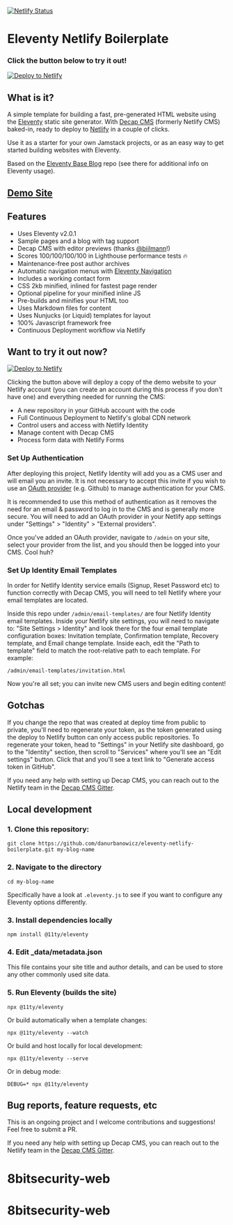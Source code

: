 [![Netlify Status](https://api.netlify.com/api/v1/badges/bbf28a84-4bdb-407b-a2fa-32628d27fa3d/deploy-status)](https://app.netlify.com/sites/eleventy-netlify-boilerplate/deploys)

# Eleventy Netlify Boilerplate

### Click the button below to try it out!

[![Deploy to Netlify](https://www.netlify.com/img/deploy/button.svg)](https://app.netlify.com/start/deploy?repository=https://github.com/danurbanowicz/eleventy-netlify-boilerplate&stack=cms)

## What is it?

A simple template for building a fast, pre-generated HTML website using the [Eleventy](https://www.11ty.dev/) static site generator. With [Decap CMS](https://www.decapcms.org/) (formerly Netlify CMS) baked-in, ready to deploy to [Netlify](https://www.netlify.com) in a couple of clicks.

Use it as a starter for your own Jamstack projects, or as an easy way to get started building websites with Eleventy.

Based on the [Eleventy Base Blog](https://github.com/11ty/eleventy-base-blog) repo (see there for additional info on Eleventy usage).

## [Demo Site](https://eleventy-netlify-boilerplate.netlify.app/)

## Features

* Uses Eleventy v2.0.1
* Sample pages and a blog with tag support
* Decap CMS with editor previews (thanks [@biilmann](https://github.com/biilmann)!)
* Scores 100/100/100/100 in Lighthouse performance tests 🔥
* Maintenance-free post author archives
* Automatic navigation menus with [Eleventy Navigation](https://www.11ty.dev/docs/plugins/navigation/)
* Includes a working contact form
* CSS 2kb minified, inlined for fastest page render
* Optional pipeline for your minified inline JS
* Pre-builds and minifies your HTML too
* Uses Markdown files for content
* Uses Nunjucks (or Liquid) templates for layout
* 100% Javascript framework free
* Continuous Deployment workflow via Netlify

## Want to try it out now?

[![Deploy to Netlify](https://www.netlify.com/img/deploy/button.svg)](https://app.netlify.com/start/deploy?repository=https://github.com/danurbanowicz/eleventy-netlify-boilerplate&stack=cms)

Clicking the button above will deploy a copy of the demo website to your Netlify
account (you can create an account during this process if you don't have one)
and everything needed for running the CMS:

* A new repository in your GitHub account with the code
* Full Continuous Deployment to Netlify's global CDN network
* Control users and access with Netlify Identity
* Manage content with Decap CMS
* Process form data with Netlify Forms

### Set Up Authentication

After deploying this project, Netlify Identity will add you as a CMS user and
will email you an invite. It is not necessary to accept this invite if you wish
to use an
[OAuth provider](https://www.netlify.com/docs/identity/#external-provider-login)
(e.g. Github) to manage authentication for your CMS.

It is recommended to use this method of authentication as it removes the need
for an email & password to log in to the CMS and is generally more secure. You
will need to add an OAuth provider in your Netlify app settings under
"Settings" > "Identity" > "External providers".

Once you've added an OAuth provider, navigate to `/admin` on your site, select your provider from the
list, and you should then be logged into your CMS. Cool huh?

### Set Up Identity Email Templates

In order for Netlify Identity service emails (Signup, Reset Password etc) to function correctly with Decap CMS, you will need to tell Netlify where your email templates are located.

Inside this repo under `/admin/email-templates/` are four Netlify Identity email templates. Inside your Netlify site settings, you will need to navigate to: "Site Settings > Identity" and look there for the four email template configuration boxes: Invitation template, Confirmation template, Recovery template, and Email change template. Inside each, edit the "Path to template" field to match the root-relative path to each template. For example:

`/admin/email-templates/invitation.html`

Now you're all set; you can invite new CMS users and begin editing content!

## Gotchas

If you change the repo that was created at deploy time from public to private, you'll need to regenerate your token,
as the token generated using the deploy to Netlify button can only access public repositories. To
regenerate your token, head to "Settings" in your Netlify site dashboard, go to the "Identity"
section, then scroll to "Services" where you'll see an "Edit settings" button. Click that and you'll
see a text link to "Generate access token in GitHub".

If you need any help with setting up Decap CMS, you can reach out to the Netlify team in the [Decap CMS Gitter](https://gitter.im/netlify/netlifycms).

## Local development

### 1. Clone this repository:

```
git clone https://github.com/danurbanowicz/eleventy-netlify-boilerplate.git my-blog-name
```


### 2. Navigate to the directory

```
cd my-blog-name
```

Specifically have a look at `.eleventy.js` to see if you want to configure any Eleventy options differently.

### 3. Install dependencies locally

```
npm install @11ty/eleventy
```

### 4. Edit _data/metadata.json

This file contains your site title and author details, and can be used to store any other commonly used site data.

### 5. Run Eleventy (builds the site)

```
npx @11ty/eleventy
```

Or build automatically when a template changes:
```
npx @11ty/eleventy --watch
```

Or build and host locally for local development:
```
npx @11ty/eleventy --serve
```

Or in debug mode:
```
DEBUG=* npx @11ty/eleventy
```

## Bug reports, feature requests, etc

This is an ongoing project and I welcome contributions and suggestions! Feel free to submit a PR.

If you need any help with setting up Decap CMS, you can reach out to the Netlify team in the [Decap CMS Gitter](https://gitter.im/netlify/netlifycms).
# 8bitsecurity-web
# 8bitsecurity-web
